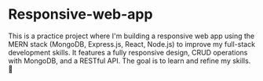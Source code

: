 # Responsive-web-app
This is a practice project where I'm building a responsive web app using the MERN stack (MongoDB, Express.js, React, Node.js) to improve my full-stack development skills. It features a fully responsive design, CRUD operations with MongoDB, and a RESTful API. The goal is to learn and refine my skills. 🚀
